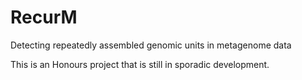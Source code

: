 # RecurM
Detecting repeatedly assembled genomic units in metagenome data

This is an Honours project that is still in sporadic development.
